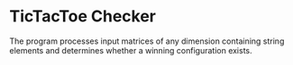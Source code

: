 # TicTacToe Checker
The program processes input matrices of any dimension containing string elements and determines whether a winning configuration exists.